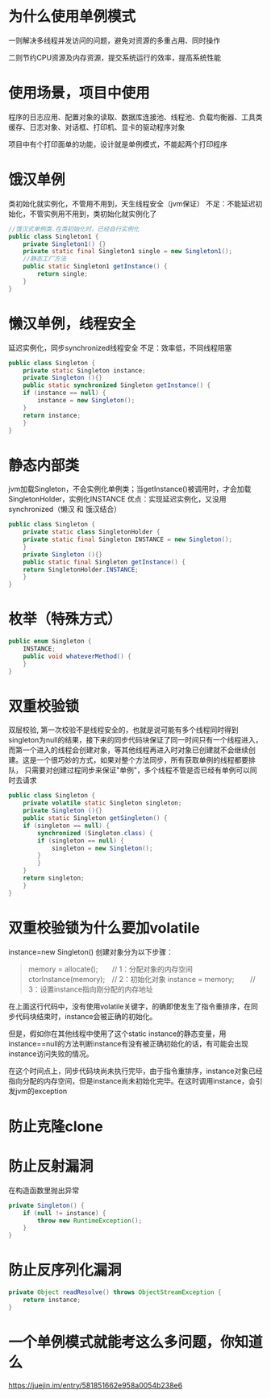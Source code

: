 # 为什么使用单例模式
一则解决多线程并发访问的问题，避免对资源的多重占用、同时操作

二则节约CPU资源及内存资源，提交系统运行的效率，提高系统性能



# 使用场景，项目中使用
程序的日志应用、配置对象的读取、数据库连接池、线程池、负载均衡器、工具类
缓存、日志对象、对话框、打印机、显卡的驱动程序对象

项目中有个打印面单的功能，设计就是单例模式，不能起两个打印程序


# 饿汉单例
类初始化就实例化，不管用不用到，天生线程安全（jvm保证）
不足：不能延迟初始化，不管实例用不用到，类初始化就实例化了
```java
//饿汉式单例类.在类初始化时，已经自行实例化   
public class Singleton1 {  
    private Singleton1() {}  
    private static final Singleton1 single = new Singleton1();  
    //静态工厂方法   
    public static Singleton1 getInstance() {  
        return single;  
    }  
}
```
# 懒汉单例，线程安全
延迟实例化，同步synchronized线程安全
不足：效率低，不同线程阻塞
```java
public class Singleton {  
    private static Singleton instance;  
    private Singleton (){}  
    public static synchronized Singleton getInstance() {  
    if (instance == null) {  
        instance = new Singleton();  
    }  
    return instance;  
    }  
}
```
# 静态内部类
jvm加载Singleton，不会实例化单例类；当getInstance()被调用时，才会加载SingletonHolder，实例化INSTANCE
优点：实现延迟实例化，又没用synchronized（懒汉 和 饿汉结合）

```java
public class Singleton {  
    private static class SingletonHolder {  
    private static final Singleton INSTANCE = new Singleton();  
    }  
    private Singleton (){}  
    public static final Singleton getInstance() {  
    return SingletonHolder.INSTANCE;  
    }  
}
```

# 枚举（特殊方式）
```java
public enum Singleton {  
    INSTANCE;  
    public void whateverMethod() {  
    }  
} 
```

# 双重校验锁
双层校验, 第一次校验不是线程安全的，也就是说可能有多个线程同时得到singleton为null的结果，接下来的同步代码块保证了同一时间只有一个线程进入，而第一个进入的线程会创建对象，等其他线程再进入时对象已创建就不会继续创建。这是一个很巧妙的方式，如果对整个方法同步，所有获取单例的线程都要排队，
只需要对创建过程同步来保证"单例"，多个线程不管是否已经有单例可以同时去请求
```java
public class Singleton {  
    private volatile static Singleton singleton;  
    private Singleton (){}  
    public static Singleton getSingleton() {  
    if (singleton == null) {  
        synchronized (Singleton.class) {  
        if (singleton == null) {  
            singleton = new Singleton();  
        }  
        }  
    }  
    return singleton;  
    }  
} 
```

# 双重校验锁为什么要加volatile
instance=new Singleton() 创建对象分为以下步骤：

> memory = allocate();　　// 1：分配对象的内存空间
> ctorInstance(memory);　// 2：初始化对象
> instance = memory;　　 // 3：设置instance指向刚分配的内存地址


在上面这行代码中，没有使用volatile关键字，的确即使发生了指令重排序，在同步代码块结束时，instance会被正确的初始化。

但是，假如你在其他线程中使用了这个static instance的静态变量，用instance==null的方法判断instance有没有被正确初始化的话，有可能会出现instance访问失败的情况。

在这个时间点上，同步代码块尚未执行完毕，由于指令重排序，instance对象已经指向分配的内存空间，但是instance尚未初始化完毕。在这时调用instance，会引发jvm的exception


# 防止克隆clone


# 防止反射漏洞
在构造函数里抛出异常

```java
private Singleton() {  
    if (null != instance) {  
        throw new RuntimeException();  
    }  
}  
```
# 防止反序列化漏洞
```java
private Object readResolve() throws ObjectStreamException {  
    return instance;  
}  
```

# 一个单例模式就能考这么多问题，你知道么
https://juejin.im/entry/581851662e958a0054b238e6






